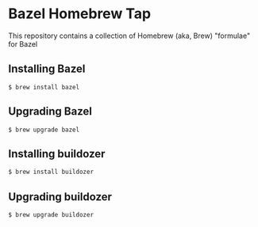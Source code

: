 # Bazel Homebrew Tap
This repository contains a collection of Homebrew (aka, Brew) "formulae" for Bazel

## Installing Bazel

```
$ brew install bazel
```

## Upgrading Bazel

```
$ brew upgrade bazel
```

## Installing buildozer

```sh
$ brew install buildozer
```

## Upgrading buildozer

```sh
$ brew upgrade buildozer
```
